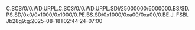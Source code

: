C.SCS/0/0.WD.URPL.C.SCS/0/0.WD.URPL.SDI/25000000/6000000.BS/SD.PS.SD/0x0/0x1000/0x1000/0.PE.BS.SD/0x1000/0xa00/0xa00/0.BE.J.
FSBL Jb28g9:g:2025-08-18T02:44:24-07:00

